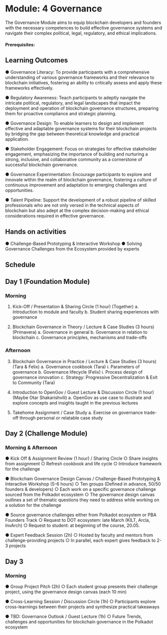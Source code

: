 # Module: 4 Governance

The Governance Module aims to equip blockchain developers and founders with the necessary competences to build effective governance systems and navigate their complex political, legal, regulatory, and ethical implications.


#### Prerequisites:

## Learning Outcomes

● Governance Literacy: To provide participants with a comprehensive understanding of various governance frameworks and their relevance to blockchain initiatives, fostering an ability to critically assess and apply these frameworks effectively.

● Regulatory Awareness: Teach participants to adeptly navigate the intricate political, regulatory, and legal landscapes that impact the deployment and operation of blockchain governance structures, preparing them for proactive compliance and strategic planning.

● Governance Design: To enable learners to design and implement effective and adaptable governance systems for their blockchain projects by bridging the gap between theoretical knowledge and practical application.

● Stakeholder Engagement: Focus on strategies for effective stakeholder engagement, emphasizing the importance of building and nurturing a strong, inclusive, and collaborative community as a cornerstone of successful blockchain governance.
  
● Governance Experimentation: Encourage participants to explore and innovate within the realm of blockchain governance, fostering a culture of continuous improvement and adaptation to emerging challenges and opportunities.

● Talent Pipeline: Support the development of a robust pipeline of skilled professionals who are not only versed in the technical aspects of blockchain but also adept at the complex decision-making and ethical considerations required in effective governance.

## Hands on activities

● Challenge-Based Prototyping & Interactive Workshop
● Solving Governance Challenges from the Ecosystem provided by experts

## Schedule

## Day 1 (Foundation Module)

### Morning

1. Kick-Off / Presentation & Sharing Circle (1 hour) (Together)
    a. Introduction to module and faculty
    b. Student sharing experiences with governance

2. Blockchain Governance in Theory / Lecture & Case Studies (3 hours) (Primavera)
    a. Governance in general
    b. Governance in relation to blockchain
    c. Governance principles, mechanisms and trade-offs

### Afternoon

3. Blockchain Governance in Practice / Lecture & Case Studies (3 hours) (Tara & Felix)
    a. Governance cookbook (Tara)
        i. Parameters of governance
    b. Governance lifecycle (Felix)
        i. Process design of governance innovation
    c. Strategy: Progressive Decentralization & Exit to Community (Tara)

4. Introduction to OpenGov / Guest Lecture & Discussion Circle (1 hour) (Maybe Otar Shakarishvili)
    a. OpenGov as use case to illustrate and explore concepts and insights taught in the previous lectures

5. Takehome Assignment / Case Study
    a. Exercise on governance trade-off through personal or relatable case study

## Day 2 (Challenge Module)

### Morning & Afternoon

● Kick Off & Assignment Review (1 hour) / Sharing Circle
    ○ Share insights from assignment
    ○ Refresh cookbook and life cycle
    ○ Introduce framework for the challenge

● Blockchain Governance Design Canvas / Challenge-Based Prototyping & Interactive Workshop (5-6 hours)
    ○ Ten groups (Defined in advance, 50/50 founders & developers)
    ○ Each work on a specific governance challenge sourced from the Polkadot ecosystem
    ○ The governance design canvas outlines a set of thematic questions they need to address while working on a solution for the challenge

● Source governance challenges either from Polkadot ecosystem or PBA Founders Track
    ○ Request to DOT ecosystem: late March (KILT, Arcla, InvArch)
    ○ Request to student: at beginning of the course, 20.05.

● Expert Feedback Session (2h)
    ○ Hosted by faculty and mentors from challenge-providing projects
    ○ In parallel, each expert gives feedback to 2-3 projects

## Day 3

### Morning

● Group Project Pitch (2h)
    ○ Each student group presents their challenge project, using the governance design canvas (each 10 min)

● Cross-Learning Session / Discussion Circle (1h)
    ○ Participants explore cross-learnings between their projects and synthesize practical takeaways

● TBD: Governance Outlook / Guest Lecture (1h)
    ○ Future Trends, challenges and opportunities for blockchain governance in the Polkadot ecosystem